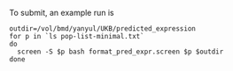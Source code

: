 To submit, an example run is

```
outdir=/vol/bmd/yanyul/UKB/predicted_expression
for p in `ls pop-list-minimal.txt`
do
  screen -S $p bash format_pred_expr.screen $p $outdir
done
```